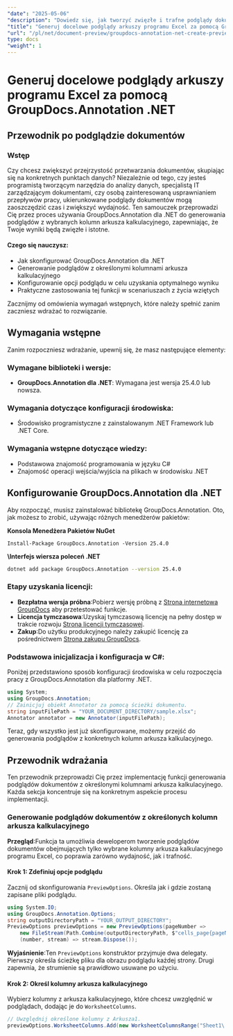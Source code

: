 ```yaml
---
"date": "2025-05-06"
"description": "Dowiedz się, jak tworzyć zwięzłe i trafne podglądy dokumentów z określonych kolumn arkusza kalkulacyjnego przy użyciu GroupDocs.Annotation dla .NET. Idealne do usprawniania przepływów pracy w analizie danych i zarządzaniu IT."
"title": "Generuj docelowe podglądy arkuszy programu Excel za pomocą GroupDocs.Annotation .NET"
"url": "/pl/net/document-preview/groupdocs-annotation-net-create-previews-worksheet-columns/"
type: docs
"weight": 1
---
```


# Generuj docelowe podglądy arkuszy programu Excel za pomocą GroupDocs.Annotation .NET
## Przewodnik po podglądzie dokumentów
### Wstęp
Czy chcesz zwiększyć przejrzystość przetwarzania dokumentów, skupiając się na konkretnych punktach danych? Niezależnie od tego, czy jesteś programistą tworzącym narzędzia do analizy danych, specjalistą IT zarządzającym dokumentami, czy osobą zainteresowaną usprawnianiem przepływów pracy, ukierunkowane podglądy dokumentów mogą zaoszczędzić czas i zwiększyć wydajność. Ten samouczek przeprowadzi Cię przez proces używania GroupDocs.Annotation dla .NET do generowania podglądów z wybranych kolumn arkusza kalkulacyjnego, zapewniając, że Twoje wyniki będą zwięzłe i istotne.

#### Czego się nauczysz:
- Jak skonfigurować GroupDocs.Annotation dla .NET
- Generowanie podglądów z określonymi kolumnami arkusza kalkulacyjnego
- Konfigurowanie opcji podglądu w celu uzyskania optymalnego wyniku
- Praktyczne zastosowania tej funkcji w scenariuszach z życia wziętych

Zacznijmy od omówienia wymagań wstępnych, które należy spełnić zanim zaczniesz wdrażać to rozwiązanie.
## Wymagania wstępne
Zanim rozpoczniesz wdrażanie, upewnij się, że masz następujące elementy:

### Wymagane biblioteki i wersje:
- **GroupDocs.Annotation dla .NET**: Wymagana jest wersja 25.4.0 lub nowsza.

### Wymagania dotyczące konfiguracji środowiska:
- Środowisko programistyczne z zainstalowanym .NET Framework lub .NET Core.

### Wymagania wstępne dotyczące wiedzy:
- Podstawowa znajomość programowania w języku C#
- Znajomość operacji wejścia/wyjścia na plikach w środowisku .NET
## Konfigurowanie GroupDocs.Annotation dla .NET
Aby rozpocząć, musisz zainstalować bibliotekę GroupDocs.Annotation. Oto, jak możesz to zrobić, używając różnych menedżerów pakietów:

**Konsola Menedżera Pakietów NuGet**
```plaintext
Install-Package GroupDocs.Annotation -Version 25.4.0
```

**\Interfejs wiersza poleceń .NET**
```bash
dotnet add package GroupDocs.Annotation --version 25.4.0
```

### Etapy uzyskania licencji:
- **Bezpłatna wersja próbna**:Pobierz wersję próbną z [Strona internetowa GroupDocs](https://releases.groupdocs.com/annotation/net/) aby przetestować funkcje.
- **Licencja tymczasowa**:Uzyskaj tymczasową licencję na pełny dostęp w trakcie rozwoju [Strona licencji tymczasowej](https://purchase.groupdocs.com/temporary-license/).
- **Zakup**:Do użytku produkcyjnego należy zakupić licencję za pośrednictwem [Strona zakupu GroupDocs](https://purchase.groupdocs.com/buy).
### Podstawowa inicjalizacja i konfiguracja w C#:
Poniżej przedstawiono sposób konfiguracji środowiska w celu rozpoczęcia pracy z GroupDocs.Annotation dla platformy .NET.
```csharp
using System;
using GroupDocs.Annotation;
// Zainicjuj obiekt Annotator za pomocą ścieżki dokumentu.
string inputFilePath = "YOUR_DOCUMENT_DIRECTORY/sample.xlsx";
Annotator annotator = new Annotator(inputFilePath);
```
Teraz, gdy wszystko jest już skonfigurowane, możemy przejść do generowania podglądów z konkretnych kolumn arkusza kalkulacyjnego.
## Przewodnik wdrażania
Ten przewodnik przeprowadzi Cię przez implementację funkcji generowania podglądów dokumentów z określonymi kolumnami arkusza kalkulacyjnego. Każda sekcja koncentruje się na konkretnym aspekcie procesu implementacji.
### Generowanie podglądów dokumentów z określonych kolumn arkusza kalkulacyjnego
**Przegląd**:Funkcja ta umożliwia deweloperom tworzenie podglądów dokumentów obejmujących tylko wybrane kolumny arkusza kalkulacyjnego programu Excel, co poprawia zarówno wydajność, jak i trafność.
#### Krok 1: Zdefiniuj opcje podglądu
Zacznij od skonfigurowania `PreviewOptions`. Określa jak i gdzie zostaną zapisane pliki podglądu.
```csharp
using System.IO;
using GroupDocs.Annotation.Options;
string outputDirectoryPath = "YOUR_OUTPUT_DIRECTORY";
PreviewOptions previewOptions = new PreviewOptions(pageNumber => 
    new FileStream(Path.Combine(outputDirectoryPath, $"cells_page{pageNumber}.png"), FileMode.Create),
    (number, stream) => stream.Dispose());
```
**Wyjaśnienie**:Ten `PreviewOptions` konstruktor przyjmuje dwa delegaty. Pierwszy określa ścieżkę pliku dla obrazu podglądu każdej strony. Drugi zapewnia, że strumienie są prawidłowo usuwane po użyciu.
#### Krok 2: Określ kolumny arkusza kalkulacyjnego
Wybierz kolumny z arkusza kalkulacyjnego, które chcesz uwzględnić w podglądach, dodając je do `WorksheetColumns`.
```csharp
// Uwzględnij określone kolumny z Arkusza1.
previewOptions.WorksheetColumns.Add(new WorksheetColumnsRange("Sheet1\